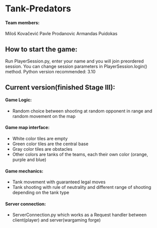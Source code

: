 # Tank-Predators

#### Team members:
Miloš Kovačević 
Pavle Prodanovic 
Armandas Puidokas

## How to start the game:
Run PlayerSession.py, enter your name and you will join preordered session. You can change session parameters in PlayerSession.login() method.
Python version recommended: 3.10

## Current version(finished Stage III):

#### Game Logic:
* Random choice between shooting at random opponent in range and random movement on the map

#### Game map interface:
* White color tiles are empty
* Green color tiles are the central base
* Gray color tiles are obstacles
* Other colors are tanks of the teams, each their own color (orange, purple and blue)

#### Game mechanics:
* Tank movement with guaranteed legal moves
* Tank shooting with rule of neutrality and different range of shooting depending on the tank type

#### Server connection:
* ServerConnection.py which works as a Request handler between client(player) and server(wargaming forge) 
